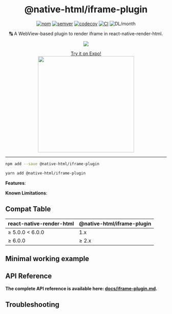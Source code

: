 <h1 align="center">@native-html/iframe-plugin</h1>

<p align="center">
  <a href="https://www.npmjs.com/package/@native-html/iframe-plugin"
    ><img
      src="https://img.shields.io/npm/v/@native-html/iframe-plugin"
      alt="npm"
  /></a>
  <a href="https://semver.org/spec/v2.0.0.html"
    ><img
      src="https://img.shields.io/badge/semver-2.0.0-e10079.svg"
      alt="semver"
  /></a>
  <a href="https://codecov.io/gh/native-html/plugins?flags=iframe-plugin"
    ><img
      src="https://codecov.io/gh/native-html/plugins/branch/master/graph/badge.svg"
      alt="codecov"
  /></a>
  <a
    href="https://github.com/native-html/iframe-plugin/actions?query=branch%3Amaster+workflow%3ACI"
    ><img
      src="https://github.com/native-html/iframe-plugin/workflows/CI/badge.svg?branch=master"
      alt="CI"
  /></a>
  <img
    src="https://img.shields.io/npm/dm/@native-html/iframe-plugin.svg"
    alt="DL/month"
  />
</p>

<p align="center">
  🔠 A WebView-based plugin to render iframe in react-native-render-html.
</p>

<p align="center">
  <img
    src="https://github.com/native-html/iframe-plugin/raw/master/images/expo-example.png"
  />
</p>
<div align="center">
  <a href="https://expo.io/@jsamr/native-html-iframe-plugin-example"
    >Try it on Expo!</a
  >
</div>
<div align="center">
  <img
    src="https://github.com/native-html/iframe-plugin/raw/master/images/android.gif"
    width="300"
  />
</div>
<hr/>

```sh
npm add --save @native-html/iframe-plugin
```

```sh
yarn add @native-html/iframe-plugin
```

**Features**:

**Known Limitations**:

## Compat Table

| react-native-render-html | @native-html/iframe-plugin |
| ------------------------ | -------------------------- |
| ≥ 5.0.0 &lt; 6.0.0       | 1.x                        |
| ≥ 6.0.0                  | ≥ 2.x                      |

## Minimal working example

## API Reference

**The complete API reference is available here: [docs/iframe-plugin.md](docs/iframe-plugin.md).**

## Troubleshooting
